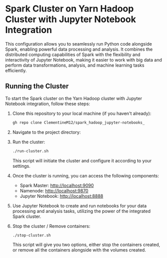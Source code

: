 # Spark Cluster on Yarn Hadoop Cluster with Jupyter Notebook Integration

This configuration allows you to seamlessly run Python code alongside Spark, enabling powerful data processing and analysis. It combines the distributed computing capabilities 
of Spark with the flexibility and interactivity of Jupyter Notebook, making it easier to work with big data and perform data transformations, analysis, and machine learning tasks efficiently.

## Running the Cluster

To start the Spark cluster on the Yarn Hadoop cluster with Jupyter Notebook integration, follow these steps:

1. Clone this repository to your local machine (if you haven't already):

    ```bash
    gh repo clone ClementineM12/spark_hadoop_jupyter-notebooks_
    ```

2. Navigate to the project directory:

3. Run the cluster:

    ```bash
    ./run-cluster.sh
    ```

   This script will initiate the cluster and configure it according to your settings.

4. Once the cluster is running, you can access the following components:

   - Spark Master: [http://localhost:9090](http://localhost:9090)
   - Namenode: [http://localhost:9870](http://localhost:9870)
   - Jupyter Notebook: [http://localhost:8888](http://localhost:8888)

5. Use Jupyter Notebook to create and run notebooks for your data processing and analysis tasks, utilizing the power of the integrated Spark cluster.

6. Stop the cluster / Remove containers:

    ```bash
    ./stop-cluster.sh
    ```

   This script will give you two options, either stop the containers created, or remove all the containers alongside with the volumes created.





